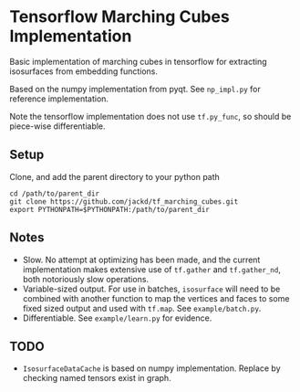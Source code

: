 # Tensorflow Marching Cubes Implementation
Basic implementation of marching cubes in tensorflow for extracting isosurfaces from embedding functions.

Based on the numpy implementation from pyqt. See `np_impl.py` for reference implementation.

Note the tensorflow implementation does not use `tf.py_func`, so should be piece-wise differentiable.

## Setup
Clone, and add the parent directory to your python path
```
cd /path/to/parent_dir
git clone https://github.com/jackd/tf_marching_cubes.git
export PYTHONPATH=$PYTHONPATH:/path/to/parent_dir
```

## Notes
* Slow. No attempt at optimizing has been made, and the current implementation makes extensive use of `tf.gather` and `tf.gather_nd`, both notoriously slow operations.
* Variable-sized output. For use in batches, `isosurface` will need to be combined with another function to map the vertices and faces to some fixed sized output and used with `tf.map`. See `example/batch.py`.
* Differentiable. See `example/learn.py` for evidence.

## TODO
* `IsosurfaceDataCache` is based on numpy implementation. Replace by checking named tensors exist in graph.
